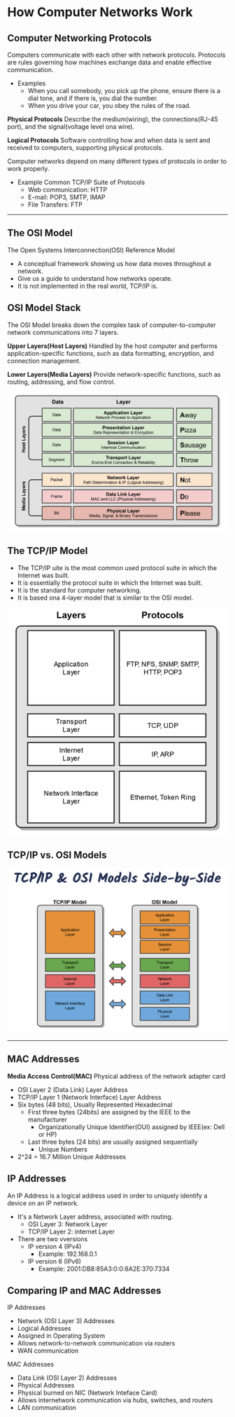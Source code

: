 # How Computer Networks Work

## Computer Networking Protocols

Computers communicate with each other with network protocols. Protocols are rules governing how machines exchange data and enable effective communication.

- Examples
  - When you call somebody, you pick up the phone, ensure there is a dial tone, and if there is, you dial the number.
  - When you drive your car, you obey the rules of the road.

**Physical Protocols**
Describe the medium(wiring), the connections(RJ-45 port), and the signal(voltage level ona wire).

**Logical Protocols**
Software controlling how and when data is sent and received to computers, supporting physical protocols.

Computer networks depend on many different types of protocols in order to work properly.

- Example Common TCP/IP Suite of Protocols
  - Web communication: HTTP
  - E-mail: POP3, SMTP, IMAP
  - File Transfers: FTP

---

## The OSI Model

The Open Systems Interconnection(OSI) Reference Model

- A conceptual framework showing us how data moves throughout a network.
- Give us a guide to understand how networks operate.
- It is not implemented in the real world, TCP/IP is.

## OSI Model Stack

The OSI Model breaks down the complex task of computer-to-computer network communications into 7 layers.

**Upper Layers(Host Layers)**
Handled by the host computer and performs application-specific functions, such as data formatting, encryption, and connection management.

**Lower Layers(Media Layers)**
Provide network-specific functions, such as routing, addressing, and flow control.

![Image of OSI Model](OSI-Model.png)

## The TCP/IP Model

- The TCP/IP uite is the most common used protocol suite in which the Internet was built.
- It is essentially the protocol suite in which the Internet was built.
- It is the standard for computer networking.
- It is based ona 4-layer model that is similar to the OSI model.

![Image of TCP/IP Model](TCPIP-Model.png)

## TCP/IP vs. OSI Models

![Image of TCP/IP Model](TCPIP-vs-OSI.png)

---

## MAC Addresses

**Media Access Control(MAC)**
Physical address of the network adapter card

- OSI Layer 2 (Data Link) Layer Address
- TCP/IP Layer 1 (Network Interface) Layer Address
- Six bytes (48 bits), Usually Represented Hexadecimal
  - First three bytes (24bits) are assigned by the IEEE to the manufacturer
    - Organizationally Unique Identifier(OUI) assigned by IEEE(ex: Dell or HP)
  - Last three bytes (24 bits) are usually assigned sequentially
    - Unique Numbers
- 2^24 = 16.7 Million Unique Addresses

## IP Addresses

An IP Address is a logical address used in order to uniquely identify a device on an IP network.

- It's a Network Layer address, associated with routing.
  - OSI Layer 3: Network Layer
  - TCP/IP Layer 2: internet Layer
- There are two vversions
  - IP version 4 (IPv4)
    - Example: 192.168.0.1
  - IP version 6 (IPv6)
    - Example: 2001:DB8:85A3:0:0:8A2E:370:7334

## Comparing IP and MAC Addresses

IP Addresses

- Network (OSI Layer 3) Addresses
- Logical Addresses
- Assigned in Operating System
- Allows network-to-network communication via routers
- WAN communication

MAC Addresses

- Data Link (OSI Layer 2) Addresses
- Physical Addresses
- Physical burned on NIC (Network Inteface Card)
- Allows internetwork communication via hubs, switches, and routers
- LAN communication
